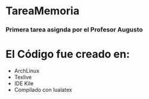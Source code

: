 # TareaMemoria
### Primera tarea asignda por el Profesor Augusto

# El Código fue creado en:
* ArchLinux
* Texlive
* IDE Kile
* Compilado con lualatex
